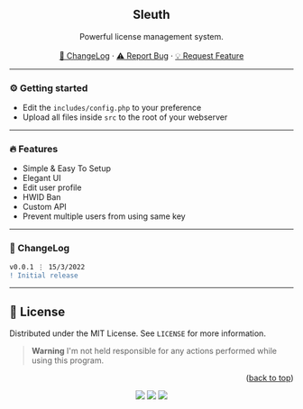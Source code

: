 <h2 align="center">Sleuth</h2>
  <p align="center">
   Powerful license management system. 
    <br />
    <br />
    <a href="https://github.com/Plasmonix/Sleuth#-changelog">📜 ChangeLog</a>
    ·
    <a href="https://github.com/Plasmonix/Sleuth/issues">⚠️ Report Bug</a>
    ·
    <a href="https://github.com/Plasmonix/Sleuth/issues">💡 Request Feature</a>
  </p>

---

### ⚙️ Getting started

- Edit the `includes/config.php` to your preference
- Upload all files inside `src` to the root of your webserver
---

### 🔥 Features

- Simple & Easy To Setup
- Elegant UI
- Edit user profile
- HWID Ban
- Custom API  
- Prevent multiple users from using same key

---

### 📜 ChangeLog

```diff
v0.0.1 ⋮ 15/3/2022
! Initial release

```

---

## 📝 License

Distributed under the MIT License. See `LICENSE` for more information.


> **Warning**
> I'm not held responsible for any actions performed while using this program.

<p align="right">(<a href="#top">back to top</a>)</p>

<p align="center">
  <img src="https://img.shields.io/github/license/Plasmonix/Sleuth.svg?style=for-the-badge&labelColor=black&color=f429ff&logo=IOTA"/>
  <img src="https://img.shields.io/github/stars/Plasmonix/Sleuth.svg?style=for-the-badge&labelColor=black&color=f429ff&logo=IOTA"/>
  <img src="https://img.shields.io/github/languages/top/Plasmonix/Sleuth.svg?style=for-the-badge&labelColor=black&color=f429ff&logo=python"/>
</p>





